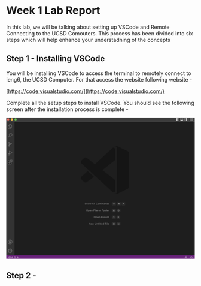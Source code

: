 # Week 1 Lab Report

In this lab, we will be talking about setting up VSCode and Remote Connecting to the UCSD Comouters. This process has been divided into six steps which will help enhance your understadning of the concepts


## Step 1 - Installing VSCode


You will be installing VSCode to access the terminal to remotely connect to ieng6, the UCSD Computer. For that access the website following website -


[https://code.visualstudio.com/](https://code.visualstudio.com/)


Complete all the setup steps to install VSCode. You should see the following screen after the installation process is complete -


![VSCode Startup Screen](VSCode.png)


## Step 2 - 



